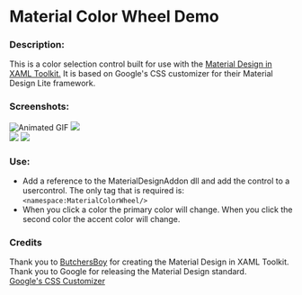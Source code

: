 # Material Color Wheel Demo

### Description:
This is a color selection control built for use with the [Material Design in XAML Toolkit.](https://github.com/ButchersBoy/MaterialDesignInXamlToolkit) It is based on Google's CSS customizer for their Material Design Lite framework.

### Screenshots:
![Animated GIF](https://i.imgsafe.org/2c300059ae.gif)
![](https://i.imgsafe.org/2c09b3d3e8.png)  
![](https://i.imgsafe.org/2aff0a3842.png)
![](https://i.imgsafe.org/2c0babc32b.png)

### Use:
* Add a reference to the MaterialDesignAddon dll and add the control to a usercontrol. The only tag that is required is:
`<namespace:MaterialColorWheel/>`
* When you click a color the primary color will change. When you click the second color the accent color will change.

### Credits
Thank you to [ButchersBoy](https://github.com/ButchersBoy) for creating the Material Design in XAML Toolkit.  
Thank you to Google for releasing the Material Design standard.  
[Google's CSS Customizer](https://getmdl.io/customize/index.html)